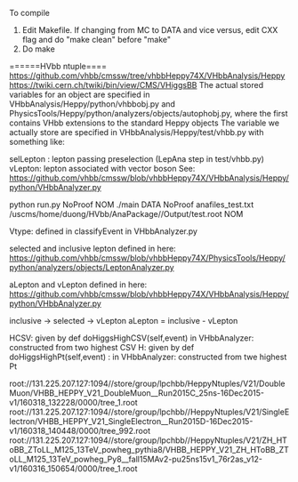 To compile
1. Edit Makefile. If changing from MC to DATA and vice versus, edit CXX flag and do "make clean" before "make"
2. Do make

======HVbb ntuple====
https://github.com/vhbb/cmssw/tree/vhbbHeppy74X/VHbbAnalysis/Heppy
https://twiki.cern.ch/twiki/bin/view/CMS/VHiggsBB
The actual stored variables for an object are specified in VHbbAnalysis/Heppy/python/vhbbobj.py and PhysicsTools/Heppy/python/analyzers/objects/autophobj.py, where the first contains VHbb extensions to the standard Heppy objects
The variable we actually store are specified in VHbbAnalysis/Heppy/test/vhbb.py with something like:

selLepton : lepton passing preselection (LepAna step in test/vhbb.py)
vLepton: lepton associated with vector boson
See: https://github.com/vhbb/cmssw/blob/vhbbHeppy74X/VHbbAnalysis/Heppy/python/VHbbAnalyzer.py

python run.py NoProof NOM
./main DATA  NoProof  anafiles_test.txt  /uscms/home/duong/HVbb/AnaPackage//Output/test.root  NOM


Vtype: defined in classifyEvent in VHbbAnalyzer.py

selected and inclusive lepton defined in here:
https://github.com/vhbb/cmssw/blob/vhbbHeppy74X/PhysicsTools/Heppy/python/analyzers/objects/LeptonAnalyzer.py

aLepton and vLepton defined in here:
https://github.com/vhbb/cmssw/blob/vhbbHeppy74X/VHbbAnalysis/Heppy/python/VHbbAnalyzer.py

inclusive -> selected -> vLepton
aLepton = inclusive - vLepton

HCSV: given by def doHiggsHighCSV(self,event) in VHbbAnalyzer: constructed from two highest CSV
H: given by def doHiggsHighPt(self,event) : in VHbbAnalyzer: constructed from twe highest Pt

root://131.225.207.127:1094//store/group/lpchbb/HeppyNtuples/V21/DoubleMuon/VHBB_HEPPY_V21_DoubleMuon__Run2015C_25ns-16Dec2015-v1/160318_132228/0000/tree_1.root
root://131.225.207.127:1094//store/group/lpchbb//HeppyNtuples/V21/SingleElectron/VHBB_HEPPY_V21_SingleElectron__Run2015D-16Dec2015-v1/160318_140448/0000/tree_992.root
root://131.225.207.127:1094//store/group/lpchbb//HeppyNtuples/V21/ZH_HToBB_ZToLL_M125_13TeV_powheg_pythia8/VHBB_HEPPY_V21_ZH_HToBB_ZToLL_M125_13TeV_powheg_Py8__fall15MAv2-pu25ns15v1_76r2as_v12-v1/160316_150654/0000/tree_1.root
